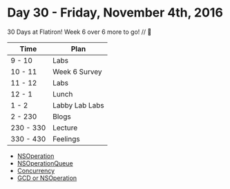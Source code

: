 # Day 30 - Friday, November 4th, 2016

30 Days at Flatiron! Week 6 over 6 more to go!  // :blue_heart:


Time        |   Plan   |
----------------|-------
9 - 10 | Labs
10 - 11 | Week 6 Survey
11 - 12 | Labs
12 - 1    | Lunch
1 - 2 | Labby Lab Labs
2 - 230     | Blogs
230 - 330 | Lecture
330 - 430 | Feelings


* [NSOperation](http://nshipster.com/nsoperation/)
* [NSOperationQueue](https://www.raywenderlich.com/76341/use-nsoperation-nsoperationqueue-swift)
* [Concurrency](https://www.appcoda.com/ios-concurrency/)
* [GCD or NSOperation](https://cocoacasts.com/choosing-between-nsoperation-and-grand-central-dispatch/)
